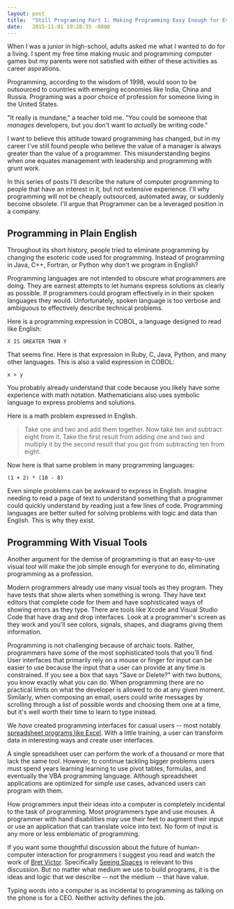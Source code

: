 ```yaml
---
layout: post
title:  "Still Programing Part 1: Making Programming Easy Enough for Everyone"
date:   2015-11-01 19:28:35 -0800
---
```


When I was a junior in high-school, adults asked me what I wanted to do for a
living. I spent my free time making music and programming computer games but my
parents were not satisfied with either of these activities as career
aspirations.

Programming, according to the wisdom of 1998, would soon to be outsourced to
countries with emerging economies like India, China and Russia.  Programing
was a poor choice of profession for someone living in the United States.

"It really is mundane," a teacher told me. "You could be someone that
_manages_ developers, but you don't want to _actually_ be writing code."

I want to believe this attitude toward programming has changed, but in my career
I've still found people who believe the value of a manager is always greater
than the value of a programmer. This misunderstanding begins when one equates
management with leadership and programming with grunt work.

In this series of posts I'll describe the nature of computer programming to
people that have an interest in it, but not extensive experience.  I'll why
programming will not be cheaply outsourced, automated away, or suddenly become
obsolete. I'll argue that Programmer can be a leveraged position in a company.

Programming in Plain English
----------------------------

Throughout its short history, people tried to eliminate programming by
changing the esoteric code used for programming. Instead of programming in
Java, C++, Fortran, or Python why don't we program in English?

Programming languages are not intended to obscure what programmers are doing.
They are earnest attempts to let humans express solutions as clearly as
possible.  If programmers could program effectively in in their spoken languages
they would. Unfortunately, spoken language is too verbose and ambiguous to
effectively describe technical problems.

Here is a programming expression in COBOL, a language designed to read like English:

```
X IS GREATER THAN Y
```

That seems fine. Here is that expression in Ruby, C, Java, Python, and many
other languages. This is also a valid expression in COBOL:

```
x > y
```

You probably already understand that code because you likely have some
experience with math notation. Mathematicians also uses symbolic language to
express problems and solutions.

Here is a math problem expressed in English.

> Take one and two and add them together. Now take ten and subtract eight from it.
> Take the first result from adding one and two and multiply it by the second
> result that you got from subtracting ten from eight.

Now here is that same problem in many programming languages:

```
(1 + 2) * (10 - 8)
```

Even simple problems can be awkward to express in English.  Imagine needing to
read a page of text to understand something that a programmer could quickly
understand by reading just a few lines of code.  Programming languages are
better suited for solving problems with logic and data than English. This is why
they exist.


Programming With Visual Tools
-----------------------------
Another argument for the demise of programming is that an easy-to-use visual
tool will make the job simple enough for everyone to do, eliminating programming
as a profession.

Modern programmers already use many visual tools as they program. They have
tests that show alerts when something is wrong.  They have text editors
that complete code for them and have sophisticated ways of showing errors as
they type. There are tools like Xcode and Visual Studio Code that have drag and
drop interfaces. Look at a programmer's screen as they work and you'll see
colors, signals, shapes, and diagrams giving them information.

Programming is not challenging because of archaic tools. Rather, programmers
have some of the most sophisticated tools that you'll find.  User interfaces
that primarily rely on a mouse or finger for input can be easier to use because
the input that a user can provide at any time is constrained.  If you see a
box that says "Save or Delete?" with two buttons, you know exactly what you can
do.  When programming there are no practical limits on what the developer is
allowed to do at any given moment. Similarly, when composing an email, users
could write messages by scrolling through a list of possible words and choosing
them one at a time, but it's well worth their time to learn to type instead.

We _have_ created programming interfaces for casual users -- most notably
[spreadsheet programs like Excel](http://c2.com/cgi/wiki?MicrosoftExcelProgrammingLanguage).
With a little training, a user can transform data in interesting ways and
create user interfaces.

A single spreadsheet user can perform the work of a thousand or more that lack
the same tool. However, to continue tackling bigger problems users must spend
years learning learning to use pivot tables, formulas, and eventually the VBA
programming language.  Although spreadsheet applications are optimized for
simple use cases, advanced users can program with them.

How programmers input their ideas into a computer is completely
incidental to the task of programming.  Most programmers type and use mouses. A
programmer with hand disabilities may use their feet to augment their input or
use an application that can translate voice into text. No form of input is any
more or less emblematic of programming.

If you want some thoughtful discussion about the future of human-computer
interaction for programmers I suggest you read and watch the work of [Bret
Victor](worrydream.com). Specifically [Seeing
Spaces](http://worrydream.com/SeeingSpaces/) is relevant to this discussion.
But no matter what medium we use to build programs, it is the ideas and logic
that we describe -- not the medium -- that have value.

Typing words into a computer is as incidental to programming as talking on the
phone is for a CEO. Neither activity defines the job.
